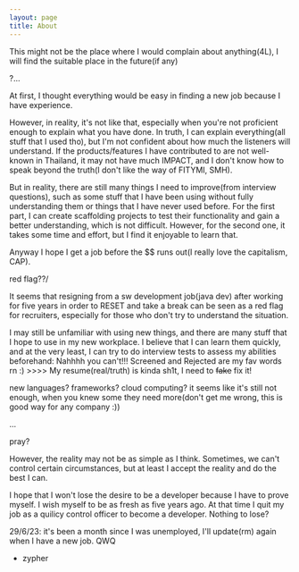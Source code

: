 ```yaml
---
layout: page
title: About
---
```


This might not be the place where I would complain about anything(4L), I will find the suitable place in the future(if any)

?...

At first, I thought everything would be easy in finding a new job because I have experience.

However, in reality, it's not like that, especially when you're not proficient enough to explain what you have done. In truth, I can explain everything(all stuff that I used tho), but I'm not confident about how much the listeners will understand. If the products/features I have contributed to are not well-known in Thailand, it may not have much IMPACT, and I don't know how to speak beyond the truth(I don't like the way of FITYMI, SMH).

But in reality, there are still many things I need to improve(from interview questions), such as some stuff that I have been using without fully understanding them or things that I have never used before. For the first part, I can create scaffolding projects to test their functionality and gain a better understanding, which is not difficult. However, for the second one, it takes some time and effort, but I find it enjoyable to learn that.

Anyway I hope I get a job before the $$ runs out(I really love the capitalism, CAP).

red flag??/

It seems that resigning from a sw development job(java dev) after working for five years in order to RESET and take a break can be seen as a red flag for recruiters, especially for those who don't try to understand the situation.

I may still be unfamiliar with using new things, and there are many stuff that I hope to use in my new workplace. I believe that I can learn them quickly, and at the very least, I can try to do interview tests to assess my abilities beforehand: Nahhhh you can't!!! Screened and Rejected are my fav words rn :) >>>> My resume(real/truth) is kinda sh1t, I need to ~~fake~~ fix it!

new languages? frameworks? cloud computing? it seems like it's still not enough, when you knew some they need more(don't get me wrong, this is good way for any company :))

...

pray?

However, the reality may not be as simple as I think. Sometimes, we can't control certain circumstances, but at least I accept the reality and do the best I can.

I hope that I won't lose the desire to be a developer because I have to prove myself. I wish myself to be as fresh as five years ago. At that time I quit my job as a quilicy control officer to become a developer. Nothing to lose?

29/6/23: it's been a month since I was unemployed,  I'll update(rm) again when I have a new job. QWQ

- zypher